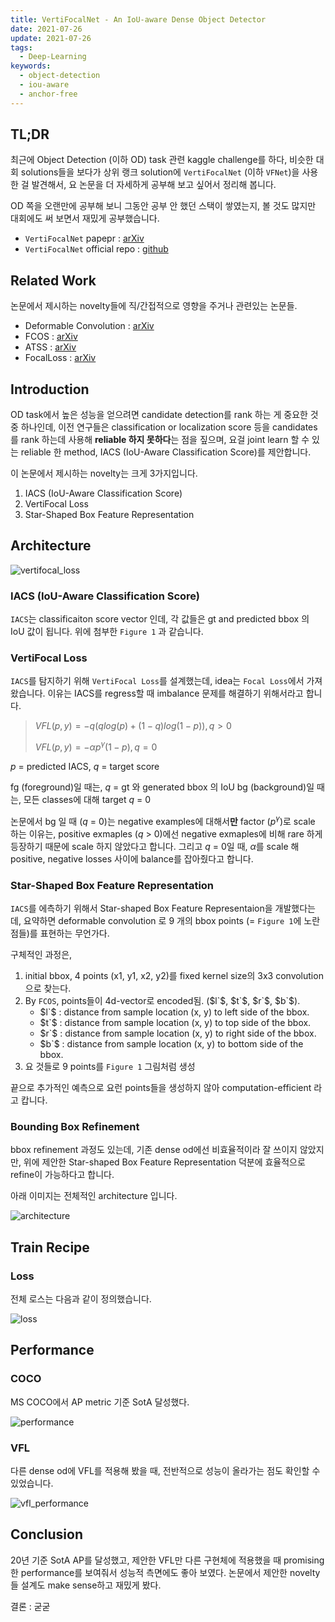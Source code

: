 ```yaml
---
title: VertiFocalNet - An IoU-aware Dense Object Detector
date: 2021-07-26
update: 2021-07-26
tags:
  - Deep-Learning
keywords:
  - object-detection
  - iou-aware
  - anchor-free
---
```


## TL;DR

최근에 Object Detection (이하 OD) task 관련 kaggle challenge를 하다, 비슷한 대회 solutions들을 보다가 상위 랭크 solution에 `VertiFocalNet` (이하 `VFNet`)을 사용한 걸 발견해서, 요 논문을 더 자세하게 공부해 보고 싶어서 정리해 봅니다.

OD 쪽을 오랜만에 공부해 보니 그동안 공부 안 했던 스택이 쌓였는지, 볼 것도 많지만 대회에도 써 보면서 재밌게 공부했습니다.

* `VertiFocalNet` papepr : [arXiv](https://arxiv.org/pdf/2008.13367.pdf)
* `VertiFocalNet` official repo : [github](https://github.com/hyz-xmaster/VarifocalNet)

## Related Work

논문에서 제시하는 novelty들에 직/간접적으로 영향을 주거나 관련있는 논문들.

* Deformable Convolution : [arXiv](https://arxiv.org/abs/1703.06211)
* FCOS : [arXiv](https://arxiv.org/abs/1904.01355)
* ATSS : [arXiv](https://arxiv.org/abs/1912.02424)
* FocalLoss : [arXiv](https://arxiv.org/abs/1708.02002)

## Introduction

OD task에서 높은 성능을 얻으려면 candidate detection를 rank 하는 게 중요한 것 중 하나인데, 이전 연구들은 classification or localization score 등을 candidates를 rank 하는데 사용해 **reliable 하지 못하다**는 점을 짚으며, 요걸 joint learn 할 수 있는 reliable 한 method, IACS (IoU-Aware Classification Score)를 제안합니다.

이 논문에서 제시하는 novelty는 크게 3가지입니다.

1. IACS (IoU-Aware Classification Score)
2. VertiFocal Loss
3. Star-Shaped Box Feature Representation

## Architecture

![vertifocal_loss](vertifocal_loss.png)

### IACS (IoU-Aware Classification Score)

`IACS`는 classificaiton score vector 인데, 각 값들은 gt and predicted bbox 의 IoU 값이 됩니다. 위에 첨부한 `Figure 1` 과 같습니다.

### VertiFocal Loss

`IACS`를 탐지하기 위해 `VertiFocal Loss`를 설계했는데, idea는 `Focal Loss`에서 가져왔습니다. 이유는 IACS를 regress할 때 imbalance 문제를 해결하기 위해서라고 합니다.

> $VFL(p, y) = -q(qlog(p) + (1 - q)log(1 - p)), q > 0$
>
> $VFL(p, y) = -\alpha p^{\gamma}(1 - p), q = 0$

$p$ = predicted IACS, $q$ = target score

fg (foreground)일 때는, $q$ = gt 와 generated bbox 의 IoU
bg (background)일 때는, 모든 classes에 대해 target $q$ = 0

논문에서 bg 일 때 ($q$ = 0)는 negative examples에 대해서**만** factor ($p^{\gamma}$)로 scale 하는 이유는, positive exmaples ($q$ > 0)에선 negative exmaples에 비해 rare 하게 등장하기 때문에 scale 하지 않았다고 합니다. 그리고 $q$ = 0일 때, $\alpha$를 scale 해 positive, negative losses 사이에 balance를 잡아줬다고 합니다.

### Star-Shaped Box Feature Representation

`IACS`를 에측하기 위해서 Star-shaped Box Feature Representaion을 개발했다는데, 요약하면 deformable convolution
로 9 개의 bbox points (= `Figure 1`에 노란 점들)를 표현하는 무언가다.

구체적인 과정은,

1. initial bbox, 4 points (x1, y1, x2, y2)를 fixed kernel size의 3x3 convolution으로 찾는다.
2. By `FCOS`, points들이 4d-vector로 encoded됨. ($l`$, $t`$, $r`$, $b`$).
    * $l`$ : distance from sample location (x, y) to left side of the bbox.
    * $t`$ : distance from sample location (x, y) to top side of the bbox.
    * $r`$ : distance from sample location (x, y) to right side of the bbox.
    * $b`$ : distance from sample location (x, y) to bottom side of the bbox.
3. 요 것들로 9 points를 `Figure 1` 그림처럼 생성

끝으로 추가적인 예측으로 요런 points들을 생성하지 않아 computation-efficient 라고 캅니다.

### Bounding Box Refinement

bbox refinement 과정도 있는데, 기존 dense od에선 비효율적이라 잘 쓰이지 않았지만, 위에 제안한 Star-shaped Box Feature Representation 덕분에 효율적으로 refine이 가능하다고 합니다.

아래 이미지는 전체적인 architecture 입니다.

![architecture](architecture.png)

## Train Recipe

### Loss

전체 로스는 다음과 같이 정의했습니다.

![loss](total_loss.png)

## Performance

### COCO

MS COCO에서 AP metric 기준 SotA 달성했다.

![performance](performance.png)

### VFL

다른 dense od에 VFL를 적용해 봤을 때, 전반적으로 성능이 올라가는 점도 확인할 수 있었습니다.

![vfl_performance](vfl_performance.png)

## Conclusion

20년 기준 SotA AP를 달성했고, 제안한 VFL만 다른 구현체에 적용했을 때 promising 한 performance를 보여줘서 성능적 측면에도 좋아 보였다. 논문에서 제안한 novelty들 설계도 make sense하고 재밌게 봤다.

결론 : 굳굳
